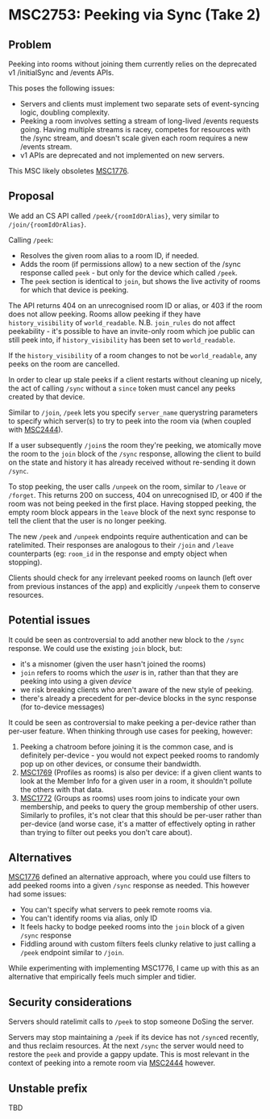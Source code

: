 # MSC2753: Peeking via Sync (Take 2)

## Problem

Peeking into rooms without joining them currently relies on the deprecated v1 /initialSync and /events APIs.

This poses the following issues:

 * Servers and clients must implement two separate sets of event-syncing logic, doubling complexity.
 * Peeking a room involves setting a stream of long-lived /events requests
   going. Having multiple streams is racey, competes for resources with the
   /sync stream, and doesn't scale given each room requires a new /events
   stream.
 * v1 APIs are deprecated and not implemented on new servers.

This MSC likely obsoletes [MSC1776](https://github.com/matrix-org/matrix-doc/pull/1776).

## Proposal

We add an CS API called `/peek/{roomIdOrAlias}`, very similar to `/join/{roomIdOrAlias}`.

Calling `/peek`:
 * Resolves the given room alias to a room ID, if needed.
 * Adds the room (if permissions allow) to a new section of the /sync response
   called `peek` - but only for the device which called `/peek`.
 * The `peek` section is identical to `join`, but shows the live activity of
   rooms for which that device is peeking.

The API returns 404 on an unrecognised room ID or alias, or 403 if the room
does not allow peeking.  Rooms allow peeking if they have `history_visibility`
of `world_readable`.  N.B. `join_rules` do not affect peekability - it's
possible to have an invite-only room which joe public can still peek into, if
`history_visibility` has been set to `world_readable`.

If the `history_visibility` of a room changes to not be `world_readable`, any
peeks on the room are cancelled.

In order to clear up stale peeks if a client restarts without cleaning up
nicely, the act of calling `/sync` without a `since` token must cancel any peeks
created by that device.

Similar to `/join`, `/peek` lets you specify `server_name` querystring
parameters to specify which server(s) to try to peek into the room via (when
coupled with [MSC2444](https://github.com/matrix-org/matrix-doc/pull/2444)).

If a user subsequently `/join`s the room they're peeking, we atomically move
the room to the `join` block of the `/sync` response, allowing the client to
build on the state and history it has already received without re-sending it
down `/sync`.

To stop peeking, the user calls `/unpeek` on the room, similar to `/leave` or
`/forget`.  This returns 200 on success, 404 on unrecognised ID, or 400 if the
room was not being peeked in the first place.  Having stopped peeking, the
empty room block appears in the `leave` block of the next sync response to tell
the client that the user is no longer peeking.

The new `/peek` and `/unpeek` endpoints require authentication and can be
ratelimited. Their responses are analogous to their `/join` and `/leave`
counterparts (eg: `room_id` in the response and empty object when stopping).

Clients should check for any irrelevant peeked rooms on launch (left over from
previous instances of the app) and explicitly `/unpeek` them to conserve
resources.

## Potential issues

It could be seen as controversial to add another new block to the `/sync`
response.  We could use the existing `join` block, but:

 * it's a misnomer (given the user hasn't joined the rooms)
 * `join` refers to rooms which the *user* is in, rather than that they are
   peeking into using a given *device*
 * we risk breaking clients who aren't aware of the new style of peeking.
 * there's already a precedent for per-device blocks in the sync response (for
   to-device messages)

It could be seen as controversial to make peeking a per-device rather than
per-user feature.  When thinking through use cases for peeking, however:

 1. Peeking a chatroom before joining it is the common case, and is definitely
    per-device - you would not expect peeked rooms to randomly pop up on other
    devices, or consume their bandwidth.
 2. [MSC1769](https://github.com/matrix-org/matrix-doc/pull/1769) (Profiles as
    rooms) is also per device: if a given client wants to look at the Member
    Info for a given user in a room, it shouldn't pollute the others with that
    data.
 3. [MSC1772](https://github.com/matrix-org/matrix-doc/pull/1772) (Groups as
    rooms) uses room joins to indicate your own membership, and peeks to query
    the group membership of other users.  Similarly to profiles, it's not clear
    that this should be per-user rather than per-device (and worse case, it's a
    matter of effectively opting in rather than trying to filter out peeks you
    don't care about).

## Alternatives

[MSC1776](https://github.com/matrix-org/matrix-doc/pull/1776) defined an
alternative approach, where you could use filters to add peeked rooms into a
given `/sync` response as needed.  This however had some issues:

 * You can't specify what servers to peek remote rooms via.
 * You can't identify rooms via alias, only ID
 * It feels hacky to bodge peeked rooms into the `join` block of a given
   `/sync` response
 * Fiddling around with custom filters feels clunky relative to just calling a
   `/peek` endpoint similar to `/join`.

While experimenting with implementing MSC1776, I came up with this as an
alternative that empirically feels much simpler and tidier.

## Security considerations

Servers should ratelimit calls to `/peek` to stop someone DoSing the server.

Servers may stop maintaining a `/peek` if its device has not `/sync`ed
recently, and thus reclaim resources.  At the next `/sync` the server would
need to restore the `peek` and provide a gappy update.  This is most relevant
in the context of peeking into a remote room via
[MSC2444](https://github.com/matrix-org/matrix-doc/pull/2444) however.

## Unstable prefix

TBD
